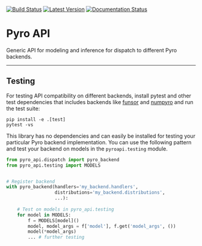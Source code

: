 [![Build Status](https://travis-ci.com/pyro-ppl/pyro-api.svg?branch=master)](https://travis-ci.com/pyro-ppl/pyro-api)
[![Latest Version](https://badge.fury.io/py/pyro-api.svg)](https://pypi.python.org/pypi/pyro-api)
[![Documentation Status](https://readthedocs.org/projects/pyro-api/badge/?version=master)](http://pyro-api.readthedocs.io/en/stable/?badge=master)

# Pyro API

Generic API for modeling and inference for dispatch to different Pyro backends.

----------------------------------------------------------------------------------------------------

## Testing

For testing API compatibility on different backends, install pytest and other test dependencies that includes backends like [funsor](https://github.com/pyro-ppl/funsor) and [numpyro](https://github.com/pyro-ppl/numpyro) and run the test suite:

```
pip install -e .[test]
pytest -vs
```

This library has no dependencies and can easily be installed for testing your particular Pyro backend
implementation. You can use the following pattern and test your backend on models in the `pyroapi.testing`
module.

```python
from pyro_api.dispatch import pyro_backend
from pyro_api.testing import MODELS


# Register backend
with pyro_backend(handlers='my_backend.handlers', 
                  distributions='my_backend.distributions',
                  ...):
                  
    # Test on models in pyro_api.testing
    for model in MODELS:
        f = MODELS[model]()
        model, model_args = f['model'], f.get('model_args', ())
        model(*model_args) 
        ... # further testing
``` 
